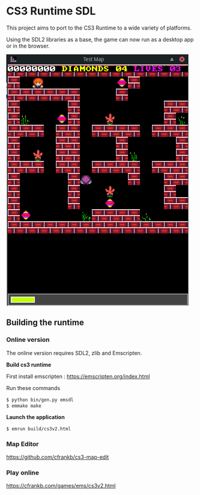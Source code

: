 # CS3 Runtime SDL

This project aims to port to the CS3 Runtime to a wide variety of platforms. 

Using the SDL2 libraries as a base, the game can now run as a desktop app or in the browser.


![alt text](images/Screenshot_2023-12-20_04-29-08.png)



## Building the runtime

### Online version


The online version requires SDL2, zlib and Emscripten.


<b> Build cs3 runtime</b>

First install emscripten : https://emscripten.org/index.html

Run these commands
```
$ python bin/gen.py emsdl
$ emmake make
```

<b>Launch the application</b>


```
$ emrun build/cs3v2.html
```

### Map Editor

https://github.com/cfrankb/cs3-map-edit

### Play online

https://cfrankb.com/games/ems/cs3v2.html

